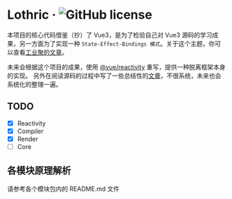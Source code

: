 # Lothric &middot; ![GitHub license](https://img.shields.io/badge/license-MIT-blue.svg)

本项目的核心代码借鉴（抄）了 Vue3，是为了检验自己对 Vue3 源码的学习成果，另一方面为了实现一种 `State-Effect-Bindings 模式`。关于这个主题，你可以查看[工业聚的文章](https://zhuanlan.zhihu.com/p/336733145)。

未来会根据这个项目的成果，使用 [@vue/reactivity](https://www.npmjs.com/package/@vue/reactivity) 重写，提供一种脱离框架本身的实现。
另外在阅读源码的过程中写了一些总结性的[文章](https://www.bebopser.com/categories/%E6%BA%90%E7%A0%81%E9%98%85%E8%AF%BB/)，不很系统，未来也会系统化的整理一遍。

## TODO

- [x] Reactivity
- [x] Compiler
- [x] Render
- [ ] Core

## 各模块原理解析

请参考各个模块包内的 README.md 文件
